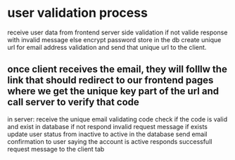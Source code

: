 # user validation process

receive user data from frontend
server side validation
if not valide
response with invalid message
else
encrypt password
store in the db
create unique url for email address validation and send that unique url to the client.

## once client receives the email, they will folllw the link that should redirect to our frontend pages where we get the unique key part of the url and call server to verify that code

in server:
receive the unique email validating code
check if the code is valid and exist in database
if not
respond invalid request message
if exists
update user status from inactive to active in the database
send email confirmation to user saying the account is active
responds successfull request message to the client tab
